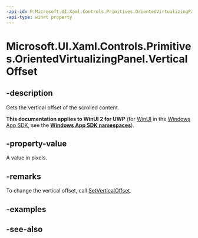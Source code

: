 ```yaml
---
-api-id: P:Microsoft.UI.Xaml.Controls.Primitives.OrientedVirtualizingPanel.VerticalOffset
-api-type: winrt property
---
```


<!-- Property syntax
public double VerticalOffset { get; }
-->

# Microsoft.UI.Xaml.Controls.Primitives.OrientedVirtualizingPanel.VerticalOffset

## -description
Gets the vertical offset of the scrolled content.

**This documentation applies to WinUI 2 for UWP** (for [WinUI](/windows/apps/winui/winui3/) in the [Windows App SDK](/windows/apps/windows-app-sdk/), see the **[Windows App SDK namespaces](/windows/windows-app-sdk/api/winrt/)**).

## -property-value
A value in pixels.

## -remarks
To change the vertical offset, call [SetVerticalOffset](orientedvirtualizingpanel_setverticaloffset_1333703417.md).

## -examples

## -see-also
